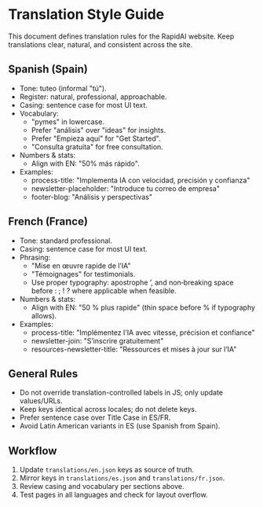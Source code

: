 # Translation Style Guide

This document defines translation rules for the RapidAI website. Keep translations clear, natural, and consistent across the site.

## Spanish (Spain)
- Tone: tuteo (informal "tú").
- Register: natural, professional, approachable.
- Casing: sentence case for most UI text.
- Vocabulary:
  - "pymes" in lowercase.
  - Prefer "análisis" over "ideas" for insights.
  - Prefer "Empieza aquí" for "Get Started".
  - "Consulta gratuita" for free consultation.
- Numbers & stats:
  - Align with EN: "50% más rápido".
- Examples:
  - process-title: "Implementa IA con velocidad, precisión y confianza"
  - newsletter-placeholder: "Introduce tu correo de empresa"
  - footer-blog: "Análisis y perspectivas"

## French (France)
- Tone: standard professional.
- Casing: sentence case for most UI text.
- Phrasing:
  - "Mise en œuvre rapide de l’IA"
  - "Témoignages" for testimonials.
  - Use proper typography: apostrophe ’, and non‑breaking space before : ; ! ? where applicable when feasible.
- Numbers & stats:
  - Align with EN: "50 % plus rapide" (thin space before % if typography allows).
- Examples:
  - process-title: "Implémentez l'IA avec vitesse, précision et confiance"
  - newsletter-join: "S’inscrire gratuitement"
  - resources-newsletter-title: "Ressources et mises à jour sur l’IA"

## General Rules
- Do not override translation-controlled labels in JS; only update values/URLs.
- Keep keys identical across locales; do not delete keys.
- Prefer sentence case over Title Case in ES/FR.
- Avoid Latin American variants in ES (use Spanish from Spain).

## Workflow
1. Update `translations/en.json` keys as source of truth.
2. Mirror keys in `translations/es.json` and `translations/fr.json`.
3. Review casing and vocabulary per sections above.
4. Test pages in all languages and check for layout overflow.
